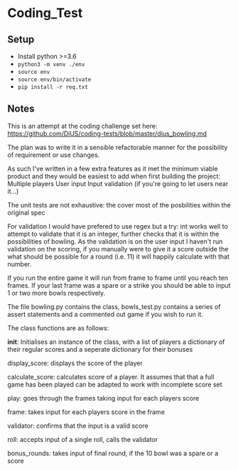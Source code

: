 # Coding_Test

## Setup

- Install python >=3.6
- `python3 -m venv ./env`
- `source env`
- `source env/bin/activate`
- `pip install -r req.txt`

## Notes

This is an attempt at the coding challenge set here:
https://github.com/DiUS/coding-tests/blob/master/dius_bowling.md

The plan was to write it in a sensible refactorable manner for the possibility of requirement or use changes.

As such I've written in a few extra features as it met the minimum viable product and they would be easiest to add when first building the project:
Multiple players
User input
Input validation (if you're going to let users near it...)

The unit tests are not exhaustive: the cover most of the posbilities within the original spec 

For validation I would have prefered to use regex but a try: int works well to attempt to validate that it is an integer, further checks that it is
within the possibilities of bowling. As the validation is on the user input I haven't run validation on the scoring, if you manually were to give it
a score outside the what should be possible for a round (i.e. 11) it will happily calculate with that number.

If you run the entire game it will run from frame to frame until you reach ten frames.  If your last frame was a spare or a strike you should be able
to input 1 or two more bowls respectively.

The file bowling.py contains the class, bowls_test.py contains a series of assert statements and a commented out game if you wish to run it.

The class functions are as follows:

__init__: Initialises an instance of the class, with a list of players a dictionary of their regular scores and a seperate dictionary for their bonuses

display_score: displays the score of the player

calculate_score: calculates score of a player.  It assumes that that a full game has been played can be adapted to work with incomplete score set

play: goes through the frames taking input for each players score

frame: takes input for each players score in the frame

validator: confirms that the input is a valid score 

roll: accepts input of a single roll, calls the validator

bonus_rounds: takes input of final round, if the 10 bowl was a spare or a score


